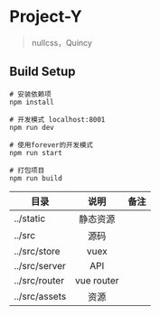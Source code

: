 # Project-Y

> nullcss，Quincy

## Build Setup

``` 
# 安装依赖项
npm install

# 开发模式 localhost:8001
npm run dev

# 使用forever的开发模式
npm run start

# 打包项目
npm run build
```

|  目录          | 说明          | 备注  |
| ------------- |:-------------:| -----:|
| ../static     | 静态资源       |       |
| ../src        | 源码          |       |
| ../src/store  | vuex          |       |
| ../src/server | API           |       |
| ../src/router | vue router    |       |
| ../src/assets  | 资源         |       |